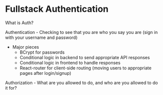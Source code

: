 # Fullstack Authentication

What is Auth?

Authentication - Checking to see that you are who you say you are (sign in with your username and password)

- Major pieces
  - BCrypt for passwords
  - Conditional logic in backend to send appropriate API responses
  - Conditional logic in frontend to handle responses
  - React-router for client-side routing (moving users to appropriate pages after login/signup)

Authorization - What are you allowed to do, and who are you allowed to do it for?